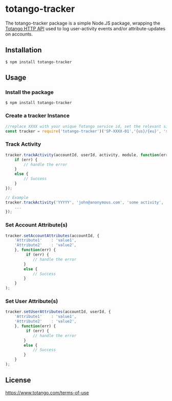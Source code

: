 # totango-tracker
The totango-tracker package is a simple Node.JS package, wrapping the [Totango HTTP API](https://totango.zendesk.com/hc/en-us/articles/203639605-Server-Backend-Integration-HTTP-) used to log user-activity events and/or attribute-updates on accounts.

## Installation
```
$ npm install totango-tracker
```

## Usage

### Install the package
```
$ npm install totango-tracker
```

### Create a tracker Instance
```js
//replace XXXX with your unique Totango service id, set the relevant site and add your SDR security token
const tracker = require('totango-tracker')('SP-XXXX-01','{us}/{eu}', 'sdr-token');
```
### Track Activity
```js
tracker.trackActivity(accountId, userId, activity, module, function(err){
    if (err) {
        // handle the error
    }
    else {
        // Success
    }
});

// Example
tracker.trackActivity('YYYYY', 'john@anonymous.com', 'some activity', 'some module', function(err){
    ...
});
```

### Set Account Attribute(s)
```js
tracker.setAccountAttributes(accountId, {
    'Attribute1'    : 'value1',
    'Attribute2'    : 'value2',
    }, function(err) {
         if (err) {
            // handle the error
        }
        else {
            // Success
        }
    }
);
```

### Set User Attribute(s)
```js
tracker.setUserAttributes(accountId, userId, {
    'Attribute1'    : 'value1',
    'Attribute2'    : 'value2',
    }, function(err) {
         if (err) {
            // handle the error
        }
        else {
            // Success
        }
    }
);
```

## License

https://www.totango.com/terms-of-use